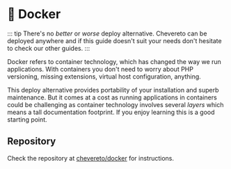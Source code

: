 # 🐋 Docker

::: tip
There's no *better* or *worse* deploy alternative. Chevereto can be deployed anywhere and if this guide doesn't suit your needs don't hesitate to check our other guides.
:::

Docker refers to container technology, which has changed the way we run applications. With containers you don't need to worry about PHP versioning, missing extensions, virtual host configuration, anything.

This deploy alternative provides portability of your installation and superb maintenance. But it comes at a cost as running applications in containers could be challenging as container technology involves several *layers* which means a tall documentation footprint. If you enjoy learning this is a good starting point.

## Repository

Check the repository at [chevereto/docker](https://github.com/chevereto/docker) for instructions.
